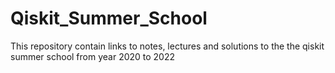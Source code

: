 # Qiskit_Summer_School
This repository contain links to notes, lectures and solutions to the the qiskit summer school from year 2020 to 2022
